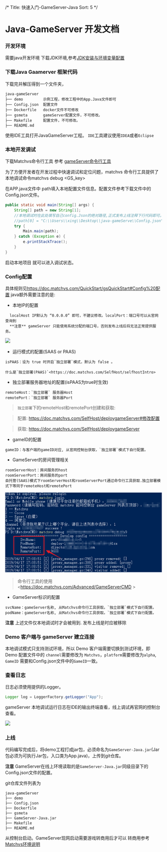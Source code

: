 /*
Title: 快速入门-GameServer-Java
Sort: 5
*/

# Java-GameServer 开发文档

### 开发环境

需要java开发环境 下载JDK环境,参考[JDK安装与环境变量配置](https://jingyan.baidu.com/article/6dad5075d1dc40a123e36ea3.html) 

### 下载Java Gaamerver 框架代码

下载完并解压得到一个文件夹，

```shell
java-gameServer
├── demo         示例工程，修改工程中的App.Java文件即可
├── Config.json  配置文件
├── Dockerfile   docker文件不可修改
├── gsmeta       gameServer配置文件，不可修改。
├── Makefile     配置文件，不可修改。
├── README.md
```

使用IDE工具打开JavaGameServer工程。 `IDE`工具建议使用`IDEA`或者`Eclipse`

### 本地开发调试

下载Matchvs命令行工具 参考 [gameServer命令行工具](http://www.matchvs.com/service?page=GameServerCMD)

为了方便开发者在开发过程中快速调试和定位问题，matchvs 命令行工具提供了本地调试命令matchvs debug <GS_key>

在APP.java文件中 path填入本地配置文件信息。配置文件参考下载文件中的Config.json文件。

```Java
public static void main(String[] args) {
	String[] path = new String[1];
	//本地调试时在此处填写自己config.Json的绝对路径,正式发布上线注释下行代码即可。
	//path[0] = "C:\\Users\\xing\\Desktop\\java-gameServe\\Config.json";
	try {
		Main.main(path);
	} catch (Exception e) {
		e.printStackTrace();
	}
}
```

启动本地项目 就可以进入调试状态。

### Config配置

具体规则见<https://doc.matchvs.com/QuickStart/gsQuickStart#Config%20配置>
java额外需要注意的是:

- 本地IP的配置

```
  localHost IP默认为 “0.0.0.0” 即可，不建议修改。localPort：端口号可以从官网查询到
  **注意** gameServer 只能使用系统分配的端口号，否则发布上线后将无法正常提供服务。
```

![](http://imgs.matchvs.com/static/Doc-img/new-start/gameServerimg/java-GameServer1.png)



- 运行模式的配置(SAAS or PAAS)
```
isPAAS：设为 true 时开启`独立部署`模式，默认为 false 。 

什么是`独立部署(PAAS)`<https://doc.matchvs.com/SelfHost/selfhostIntro>
```
- 独立部署服务器地址的配置(isPAAS为true时生效)
```
remoteHost：`独立部署` 服务器Host
remotePort：`独立部署` 服务器Port
```
> `独立部署`下的remoteHost和remotePort创建和获取:

> 配置: <https://doc.matchvs.com/SelfHost/deploygameServer#修改配置>

> 获取: <https://doc.matchvs.com/SelfHost/deploygameServer>

- gameID的配置
```
gameID：与客户端的gameID对应, 从官网控制台获取，`独立部署`模式下自行配置。
```

- GameServer的房间管理相关

```
roomServerHost：房间服务的host
roomServerPort：房间服务的port
自托管(SAAS)模式下roomServerHost和roomServerPort通过命令行工具获取.独立部署模式下等同于remoteHost和remotePort
```
![commandtool](GameServer-Java.assets/commandtool.png)

> 命令行工具的使用 <<https://doc.matchvs.com/Advanced/GameServerCMD> >

- GameServer标识的配置
```
svcName：gameServer名称, 从Matchvs命令行工具获取。`独立部署`模式下自行配置。
podName：gameServer名称, 从Matchvs命令行工具获取。`独立部署`模式下自行配置。
```

**注意** 上述文件仅本地调试时才会被用到. 发布上线是时应被移除

### Demo 客户端与 gameServer 建立连接

本地调试模式只支持测试环境，所以 Demo 客户端需要切换到测试环境，即 Demo 配置文件中的 `channel`需要修改为 `Matchvs`，`platform`需要修改为`alpha`, `GameID` 需要和Config.json文件中的`GameID`一致。

### 查看日志

日志必须使用提供的Logger。

```Java
Logger log = LoggerFactory.getLogger("App");
```

gameServer 本地调试运行日志在IDE的输出终端查看，线上调试再官网的控制台查看。

![](http://imgs.matchvs.com/static/Doc-img/new-start/gameServerimg/java-GameServer2.png)

### 上线

代码编写完成后，将demo工程打成jar包，必须命名为`GameServer-Java.jar`(Jar包必须为可执行Jar包，入口类为App.java)，上传到git仓库。

**注意** GameServer在线上环境读取的是`GameServer-Java.jar`同级目录下的Config.json文件的配置。

git仓库文件列表为

```shell
java-gameServer
├── demo
├── Config.json   
├── Dockerfile
├── gsmeta
├── GameServer-Java.jar
├── Makefile
├── README.md
```

从控制台启动。GameServer现网启动需要游戏转商用后才可以 转商用参考  [Matchvs环境说明](../Advanced/EnvGuide)




